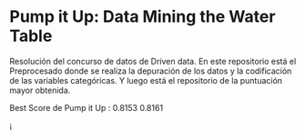 # Pump it Up: Data Mining the Water Table

Resolución del concurso de datos de Driven data. 
En este repositorio está el Preprocesado donde se realiza la depuración de los datos y la codificación de las variables categóricas. Y luego está el repositorio de la puntuación mayor obtenida. 

Best Score de Pump it Up : 0.8153
0.8161

¡
